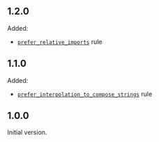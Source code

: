 ## 1.2.0

Added:

* [`prefer_relative_imports`](https://dart-lang.github.io/linter/lints/prefer_relative_imports.html) rule

## 1.1.0

Added:

* [`prefer_interpolation_to_compose_strings`](https://dart.dev/tools/linter-rules#prefer_interpolation_to_compose_strings) rule

## 1.0.0

Initial version.
